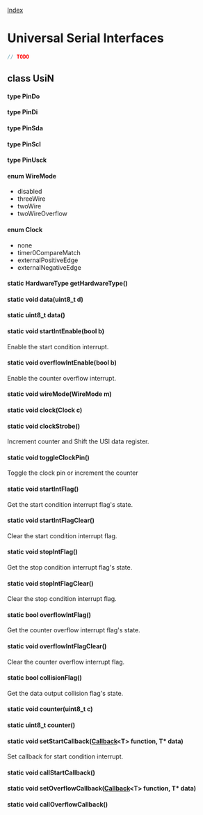 [Index](../../index.hpp.md#index)

# Universal Serial Interfaces

```c++
// TODO
```

## class UsiN

#### type PinDo

#### type PinDi

#### type PinSda

#### type PinScl

#### type PinUsck

#### enum WireMode
* disabled
* threeWire
* twoWire
* twoWireOverflow

#### enum Clock
* none
* timer0CompareMatch
* externalPositiveEdge
* externalNegativeEdge

#### static HardwareType getHardwareType()

#### static void data(uint8_t d)

#### static uint8_t data()

#### static void startIntEnable(bool b)
Enable the start condition interrupt.

#### static void overflowIntEnable(bool b)
Enable the counter overflow interrupt.

#### static void wireMode(WireMode m)

#### static void clock(Clock c)

#### static void clockStrobe()
Increment counter and Shift the USI data register.

#### static void toggleClockPin()
Toggle the clock pin or increment the counter

#### static void startIntFlag()
Get the start condition interrupt flag's state.

#### static void startIntFlagClear()
Clear the start condition interrupt flag.

#### static void stopIntFlag()
Get the stop condition interrupt flag's state.

#### static void stopIntFlagClear()
Clear the stop condition interrupt flag.

#### static bool overflowIntFlag()
Get the counter overflow interrupt flag's state.

#### static void overflowIntFlagClear()
Clear the counter overflow interrupt flag.

#### static bool collisionFlag()
Get the data output collision flag's state.

#### static void counter(uint8_t c)

#### static uint8_t counter()

#### static void setStartCallback([Callback](../callback.hpp.md#callbackt--void-t)<T\> function, T\* data)
Set callback for start condition interrupt.

#### static void callStartCallback()

#### static void setOverflowCallback([Callback](../callback.hpp.md#callbackt--void-t)<T\> function, T\* data)

#### static void callOverflowCallback()
